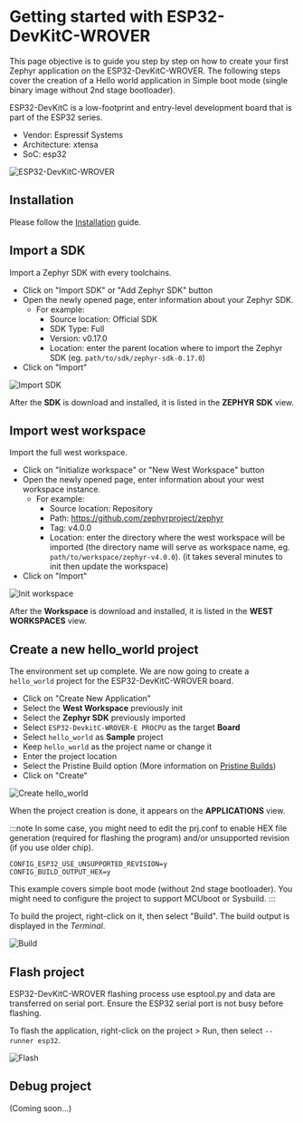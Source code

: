 # Getting started with ESP32-DevKitC-WROVER

This page objective is to guide you step by step on how to create your first Zephyr application on the ESP32-DevKitC-WROVER.
The following steps cover the creation of a Hello world application in Simple boot mode (single binary image without 2nd stage bootloader).

ESP32-DevKitC is a low-footprint and entry-level development board that is part of the ESP32 series. 

- Vendor: Espressif Systems
- Architecture: xtensa
- SoC: esp32
  
![ESP32-DevKitC-WROVER](/img/tutorials/esp32-devkitc-wrover/esp32_devkitc_wrover.jpg)
  
## Installation

Please follow the [Installation](/docs/documentation/installation) guide.

## Import a SDK

Import a Zephyr SDK with every toolchains. 

* Click on "Import SDK" or "Add Zephyr SDK" button
* Open the newly opened page, enter information about your Zephyr SDK.
  - For example:
    - Source location: Official SDK
    - SDK Type: Full
    - Version: v0.17.0
    - Location: enter the parent location where to import the Zephyr SDK (eg. `path/to/sdk/zephyr-sdk-0.17.0`)
* Click on "Import"

![Import SDK](/img/tutorials/esp32-devkitc-wrover/zw_import_sdk.png)

After the **SDK** is download and installed, it is listed in the **ZEPHYR SDK** view.

## Import west workspace

Import the full west workspace.

* Click on "Initialize workspace" or "New West Workspace" button
* Open the newly opened page, enter information about your west workspace instance.
  - For example:
    - Source location: Repository
    - Path: https://github.com/zephyrproject/zephyr
    - Tag: v4.0.0
    - Location: enter the directory where the west workspace will be imported 
(the directory name will serve as workspace name, eg. `path/to/workspace/zephyr-v4.0.0`).
(it takes several minutes to init then update the workspace)
* Click on "Import"
  
![Init workspace](/img/tutorials/esp32-devkitc-wrover/zw_import_westworkspace.png)
  
After the **Workspace** is download and installed, it is listed in the **WEST WORKSPACES** view.

## Create a new hello_world project
The environment set up complete. We are now going to create a `hello_world` project for the ESP32-DevKitC-WROVER board.

* Click on "Create New Application"
* Select the **West Workspace** previously init
* Select the **Zephyr SDK** previously imported
* Select `ESP32-DevkitC-WROVER-E PROCPU` as the target **Board**
* Select `hello_world` as **Sample** project
* Keep `hello_world` as the project name or change it
* Enter the project location
* Select the Pristine Build option (More information on [Pristine Builds](https://docs.zephyrproject.org/latest/develop/west/build-flash-debug.html#pristine-builds))
* Click on "Create"

![Create hello_world](/img/tutorials/esp32-devkitc-wrover/zw_create_app.png)

When the project creation is done, it appears on the **APPLICATIONS** view.

:::note
In some case, you might need to edit the prj.conf to enable HEX file generation (required for flashing the program) and/or unsupported revision (if you use older chip).
```
CONFIG_ESP32_USE_UNSUPPORTED_REVISION=y
CONFIG_BUILD_OUTPUT_HEX=y
```

This example covers simple boot mode (without 2nd stage bootloader). You might need to configure the project to support MCUboot or Sysbuild.
:::

To build the project, right-click on it, then select "Build". The build output is displayed in the *Terminal*.

![Build](/img/tutorials/esp32-devkitc-wrover/zw_build_app.gif)

## Flash project

ESP32-DevKitC-WROVER flashing process use esptool.py and data are transferred on serial port. Ensure the ESP32 serial port is not busy before flashing.

To flash the application, right-click on the project > Run, then select `--runner esp32`.

![Flash](/img/tutorials/esp32-devkitc-wrover/zw_flash_app.gif)

## Debug project

(Coming soon...)